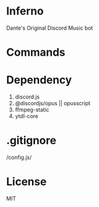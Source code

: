 # Inferno
Dante's Original Discord Music bot

# Commands

# Dependency
1. discord.js
2. @discordjs/opus || opusscript
3. ffmpeg-static
4. ytdl-core

# .gitignore
/config.js/

# License 
MIT